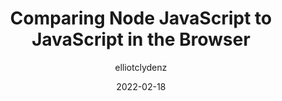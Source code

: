 ---
author: elliotclydenz
date: 2022-02-18
publisher: css
tags:
  - javascript
  - nodejs
  - user-agents
  - comparisons
target_url: https://css-tricks.com/node-javascript-compared-to-javascript/
title: Comparing Node JavaScript to JavaScript in the Browser
---